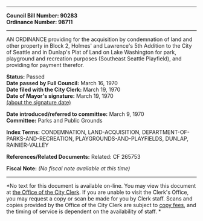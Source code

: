 * * * * *  
  
**Council Bill Number: [](#h0)[](#h2)90283**   
**Ordinance Number: 98711**  
  
* * * * *  
  
AN ORDINANCE providing for the acquisition by condemnation of land and other property in Block 2, Holmes' and Lawrence's 5th Addition to the City of Seattle and in Dunlap's Plat of Land on Lake Washington for park, playground and recreation purposes (Southeast Seattle Playfield), and providing for payment therefor.  
  
**Status:** Passed   
**Date passed by Full Council:** March 16, 1970   
**Date filed with the City Clerk:** March 19, 1970   
**Date of Mayor's signature:** March 19, 1970   
[(about the signature date)](/~public/approvaldate.htm)   
  
  
**Date introduced/referred to committee:** March 9, 1970   
**Committee:** Parks and Public Grounds   
  
**Index Terms:** CONDEMNATION, LAND-ACQUISITION, DEPARTMENT-OF-PARKS-AND-RECREATION, PLAYGROUNDS-AND-PLAYFIELDS, DUNLAP, RAINIER-VALLEY  
  
**References/Related Documents:** Related: CF 265753  
  
**Fiscal Note:** *(No fiscal note available at this time)*  
  
* * * * *  
  
*No text for this document is available on-line. You may view this document at [the Office of the City Clerk](http://www.seattle.gov/leg/clerk/contactUs.htm). If you are unable to visit the Clerk's Office, you may request a copy or scan be made for you by Clerk staff. Scans and copies provided by the Office of the City Clerk are subject to [copy fees](http://clerk.seattle.gov/~public/clerkfees.htm), and the timing of service is dependent on the availability of staff. *  
  
  
